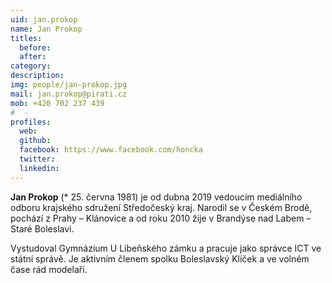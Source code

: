 ```yaml
---
uid: jan.prokop
name: Jan Prokop
titles:
  before: 
  after: 
category:
description:
img: people/jan-prokop.jpg
mail: jan.prokop@pirati.cz
mob: +420 702 237 439
#  - 
profiles:
  web: 
  github:
  facebook: https://www.facebook.com/honcka
  twitter:
  linkedin:
---
```


**Jan Prokop** (* 25. června 1981) je od dubna 2019 vedoucím mediálního odboru krajského sdružení Středočeský kraj. Narodil se v Českém Brodě, pochází z Prahy – Klánovice a od roku 2010 žije v Brandýse nad Labem – Staré Boleslavi.

Vystudoval Gymnázium U Libeňského zámku a pracuje jako správce ICT ve státní správě. Je aktivním členem spolku Boleslavský Klíček a ve volném čase rád modelaří.

